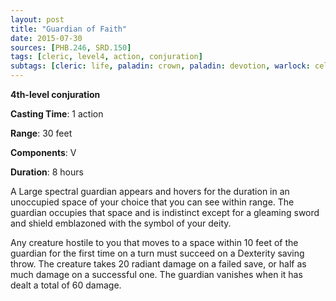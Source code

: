 ```yaml
---
layout: post
title: "Guardian of Faith"
date: 2015-07-30
sources: [PHB.246, SRD.150]
tags: [cleric, level4, action, conjuration]
subtags: [cleric: life, paladin: crown, paladin: devotion, warlock: celestial, damage: radiant]
---
```


**4th-level conjuration**

**Casting Time**: 1 action

**Range**: 30 feet

**Components**: V

**Duration**: 8 hours

A Large spectral guardian appears and hovers for the duration in an unoccupied space of your choice that you can see within range. The guardian occupies that space and is indistinct except for a gleaming sword and shield emblazoned with the symbol of your deity.

Any creature hostile to you that moves to a space within 10 feet of the guardian for the first time on a turn must succeed on a Dexterity saving throw. The creature takes 20 radiant damage on a failed save, or half as much damage on a successful one. The guardian vanishes when it has dealt a total of 60 damage.
